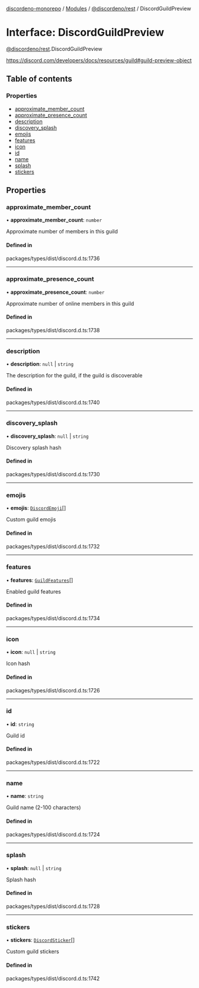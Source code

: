 [discordeno-monorepo](../README.md) / [Modules](../modules.md) / [@discordeno/rest](../modules/discordeno_rest.md) / DiscordGuildPreview

# Interface: DiscordGuildPreview

[@discordeno/rest](../modules/discordeno_rest.md).DiscordGuildPreview

https://discord.com/developers/docs/resources/guild#guild-preview-object

## Table of contents

### Properties

- [approximate_member_count](discordeno_rest.DiscordGuildPreview.md#approximate_member_count)
- [approximate_presence_count](discordeno_rest.DiscordGuildPreview.md#approximate_presence_count)
- [description](discordeno_rest.DiscordGuildPreview.md#description)
- [discovery_splash](discordeno_rest.DiscordGuildPreview.md#discovery_splash)
- [emojis](discordeno_rest.DiscordGuildPreview.md#emojis)
- [features](discordeno_rest.DiscordGuildPreview.md#features)
- [icon](discordeno_rest.DiscordGuildPreview.md#icon)
- [id](discordeno_rest.DiscordGuildPreview.md#id)
- [name](discordeno_rest.DiscordGuildPreview.md#name)
- [splash](discordeno_rest.DiscordGuildPreview.md#splash)
- [stickers](discordeno_rest.DiscordGuildPreview.md#stickers)

## Properties

### approximate_member_count

• **approximate_member_count**: `number`

Approximate number of members in this guild

#### Defined in

packages/types/dist/discord.d.ts:1736

---

### approximate_presence_count

• **approximate_presence_count**: `number`

Approximate number of online members in this guild

#### Defined in

packages/types/dist/discord.d.ts:1738

---

### description

• **description**: `null` \| `string`

The description for the guild, if the guild is discoverable

#### Defined in

packages/types/dist/discord.d.ts:1740

---

### discovery_splash

• **discovery_splash**: `null` \| `string`

Discovery splash hash

#### Defined in

packages/types/dist/discord.d.ts:1730

---

### emojis

• **emojis**: [`DiscordEmoji`](discordeno_rest.DiscordEmoji.md)[]

Custom guild emojis

#### Defined in

packages/types/dist/discord.d.ts:1732

---

### features

• **features**: [`GuildFeatures`](../enums/discordeno_rest.GuildFeatures.md)[]

Enabled guild features

#### Defined in

packages/types/dist/discord.d.ts:1734

---

### icon

• **icon**: `null` \| `string`

Icon hash

#### Defined in

packages/types/dist/discord.d.ts:1726

---

### id

• **id**: `string`

Guild id

#### Defined in

packages/types/dist/discord.d.ts:1722

---

### name

• **name**: `string`

Guild name (2-100 characters)

#### Defined in

packages/types/dist/discord.d.ts:1724

---

### splash

• **splash**: `null` \| `string`

Splash hash

#### Defined in

packages/types/dist/discord.d.ts:1728

---

### stickers

• **stickers**: [`DiscordSticker`](discordeno_rest.DiscordSticker.md)[]

Custom guild stickers

#### Defined in

packages/types/dist/discord.d.ts:1742

